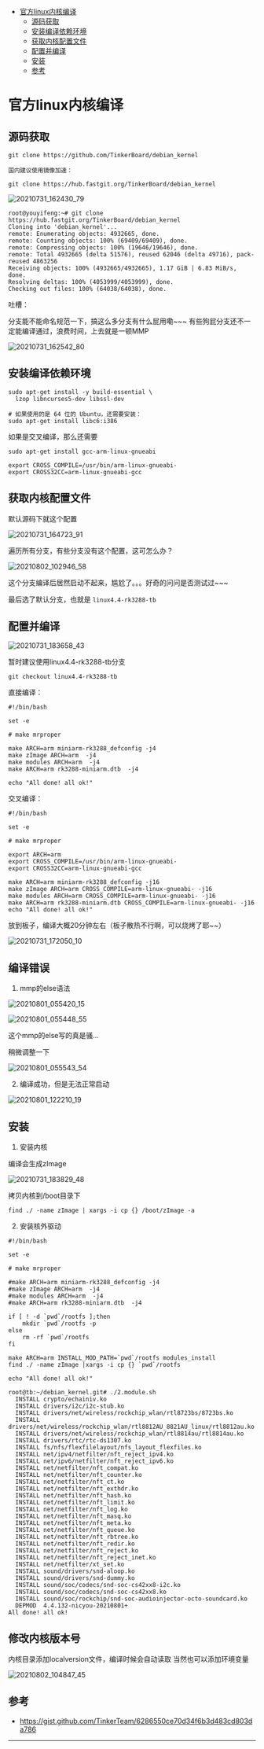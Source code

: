 <!-- MDTOC maxdepth:6 firsth1:1 numbering:0 flatten:0 bullets:1 updateOnSave:1 -->

- [官方linux内核编译](#官方linux内核编译)   
   - [源码获取](#源码获取)   
   - [安装编译依赖环境](#安装编译依赖环境)   
   - [获取内核配置文件](#获取内核配置文件)   
   - [配置并编译](#配置并编译)   
   - [安装](#安装)   
   - [参考](#参考)   

<!-- /MDTOC -->
# 官方linux内核编译

## 源码获取

```
git clone https://github.com/TinkerBoard/debian_kernel

国内建议使用镜像加速：

git clone https://hub.fastgit.org/TinkerBoard/debian_kernel
```

![20210731_162430_79](image/20210731_162430_79.png)

```
root@youyifeng:~# git clone https://hub.fastgit.org/TinkerBoard/debian_kernel
Cloning into 'debian_kernel'...
remote: Enumerating objects: 4932665, done.
remote: Counting objects: 100% (69409/69409), done.
remote: Compressing objects: 100% (19646/19646), done.
remote: Total 4932665 (delta 51576), reused 62046 (delta 49716), pack-reused 4863256
Receiving objects: 100% (4932665/4932665), 1.17 GiB | 6.83 MiB/s, done.
Resolving deltas: 100% (4053999/4053999), done.
Checking out files: 100% (64038/64038), done.
```

吐槽：

分支能不能命名规范一下，搞这么多分支有什么屁用嘞~~~
有些狗屁分支还不一定能编译通过，浪费时间，上去就是一顿MMP

![20210731_162542_80](image/20210731_162542_80.png)




## 安装编译依赖环境

```
sudo apt-get install -y build-essential \
  lzop libncurses5-dev libssl-dev

# 如果使用的是 64 位的 Ubuntu，还需要安装：
sudo apt-get install libc6:i386
```

如果是交叉编译，那么还需要

```
sudo apt-get install gcc-arm-linux-gnueabi

export CROSS_COMPILE=/usr/bin/arm-linux-gnueabi-
export CROSS32CC=arm-linux-gnueabi-gcc
```


## 获取内核配置文件


默认源码下就这个配置

![20210731_164723_91](image/20210731_164723_91.png)

遍历所有分支，有些分支没有这个配置，这可怎么办？

![20210802_102946_58](image/20210802_102946_58.png)

这个分支编译后居然启动不起来，尴尬了。。。好奇的问问是否测试过~~~

最后选了默认分支，也就是 ```linux4.4-rk3288-tb```





## 配置并编译

![20210731_183658_43](image/20210731_183658_43.png)

暂时建议使用linux4.4-rk3288-tb分支

```
git checkout linux4.4-rk3288-tb
```

直接编译：

```
#!/bin/bash

set -e

# make mrproper

make ARCH=arm miniarm-rk3288_defconfig -j4
make zImage ARCH=arm  -j4
make modules ARCH=arm  -j4
make ARCH=arm rk3288-miniarm.dtb  -j4

echo "All done! all ok!"
```


交叉编译：

```
#!/bin/bash

set -e

# make mrproper

export ARCH=arm
export CROSS_COMPILE=/usr/bin/arm-linux-gnueabi-
export CROSS32CC=arm-linux-gnueabi-gcc

make ARCH=arm miniarm-rk3288_defconfig -j16
make zImage ARCH=arm CROSS_COMPILE=arm-linux-gnueabi- -j16
make modules ARCH=arm CROSS_COMPILE=arm-linux-gnueabi- -j16
make ARCH=arm rk3288-miniarm.dtb CROSS_COMPILE=arm-linux-gnueabi- -j16
echo "All done! all ok!"
```


放到板子，编译大概20分钟左右（板子散热不行啊，可以烧烤了耶~~）

![20210731_172050_10](image/20210731_172050_10.png)



## 编译错误

1. mmp的else语法

![20210801_055420_15](image/20210801_055420_15.png)

![20210801_055448_55](image/20210801_055448_55.png)

这个mmp的else写的真是骚...

稍微调整一下

![20210801_055543_54](image/20210801_055543_54.png)


2. 编译成功，但是无法正常启动

![20210801_122210_19](image/20210801_122210_19.png)



## 安装

1. 安装内核

编译会生成zImage

![20210731_183829_48](image/20210731_183829_48.png)

拷贝内核到/boot目录下

```
find ./ -name zImage | xargs -i cp {} /boot/zImage -a
```

2. 安装核外驱动

```
#!/bin/bash

set -e

# make mrproper

#make ARCH=arm miniarm-rk3288_defconfig -j4
#make zImage ARCH=arm  -j4
#make modules ARCH=arm  -j4
#make ARCH=arm rk3288-miniarm.dtb  -j4

if [ ! -d `pwd`/rootfs ];then
	mkdir `pwd`/rootfs -p
else
	rm -rf `pwd`/rootfs
fi

make ARCH=arm INSTALL_MOD_PATH=`pwd`/rootfs modules_install
find ./ -name zImage |xargs -i cp {} `pwd`/rootfs

echo "All done! all ok!"
```

```
root@tb:~/debian_kernel.git# ./2.module.sh
  INSTALL crypto/echainiv.ko
  INSTALL drivers/i2c/i2c-stub.ko
  INSTALL drivers/net/wireless/rockchip_wlan/rtl8723bs/8723bs.ko
  INSTALL drivers/net/wireless/rockchip_wlan/rtl8812AU_8821AU_linux/rtl8812au.ko
  INSTALL drivers/net/wireless/rockchip_wlan/rtl8814au/rtl8814au.ko
  INSTALL drivers/rtc/rtc-ds1307.ko
  INSTALL fs/nfs/flexfilelayout/nfs_layout_flexfiles.ko
  INSTALL net/ipv4/netfilter/nft_reject_ipv4.ko
  INSTALL net/ipv6/netfilter/nft_reject_ipv6.ko
  INSTALL net/netfilter/nft_compat.ko
  INSTALL net/netfilter/nft_counter.ko
  INSTALL net/netfilter/nft_ct.ko
  INSTALL net/netfilter/nft_exthdr.ko
  INSTALL net/netfilter/nft_hash.ko
  INSTALL net/netfilter/nft_limit.ko
  INSTALL net/netfilter/nft_log.ko
  INSTALL net/netfilter/nft_masq.ko
  INSTALL net/netfilter/nft_meta.ko
  INSTALL net/netfilter/nft_queue.ko
  INSTALL net/netfilter/nft_rbtree.ko
  INSTALL net/netfilter/nft_redir.ko
  INSTALL net/netfilter/nft_reject.ko
  INSTALL net/netfilter/nft_reject_inet.ko
  INSTALL net/netfilter/xt_set.ko
  INSTALL sound/drivers/snd-aloop.ko
  INSTALL sound/drivers/snd-dummy.ko
  INSTALL sound/soc/codecs/snd-soc-cs42xx8-i2c.ko
  INSTALL sound/soc/codecs/snd-soc-cs42xx8.ko
  INSTALL sound/soc/rockchip/snd-soc-audioinjector-octo-soundcard.ko
  DEPMOD  4.4.132-nicyou-20210801+
All done! all ok!
```


## 修改内核版本号

内核目录添加localversion文件，编译时候会自动读取
当然也可以添加环境变量

![20210802_104847_45](image/20210802_104847_45.png)





## 参考

* <https://gist.github.com/TinkerTeam/6286550ce70d34f6b3d483cd803da786>









---
